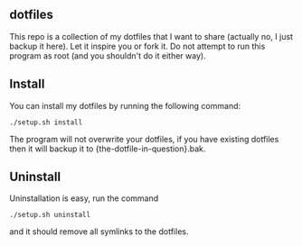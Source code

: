 dotfiles
--------

This repo is a collection of my dotfiles that I want to share (actually no, I just backup it here).
Let it inspire you or fork it. Do not attempt to run this program as root (and you shouldn't do it either way).

Install
-------

You can install my dotfiles by running the following command:

```
./setup.sh install
```

The program will not overwrite your dotfiles, if you have existing dotfiles then it will backup it to {the-dotfile-in-question}.bak. 

Uninstall
---------

Uninstallation is easy, run the command 
```
./setup.sh uninstall
```
and it should remove all symlinks to the dotfiles.
